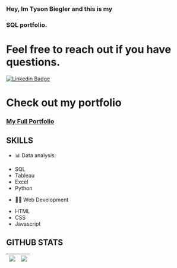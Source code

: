 ### Hey, Im Tyson Biegler and this is my
### SQL portfolio.

# Feel free to reach out if you have questions. 
[![Linkedin Badge](https://img.shields.io/badge/-TysonBiegler-blue?style=plastic-square&logo=Linkedin&logoColor=white&link=https://www.linkedin.com/in/tysonbiegler/)](https://www.linkedin.com/in/tysonbiegler/)

# Check out my portfolio
### <a href="https://www.tysonbiegler.com" target="_blank">My Full Portfolio</a>

## SKILLS
- 📊 Data analysis:
<ul list-style-type: none;>
    <li>SQL</li>
    <li>Tableau</li>
    <li>Excel</li>
    <li>Python</li>
</ul>

- 👨‍💻 Web Development  
<ul>
    <li>HTML</li>
    <li>CSS</li>
    <li>Javascript</li>
</ul>

## GITHUB STATS
<img src="https://github-readme-stats.vercel.app/api?username=tysonbiegler&&show_icons=true&count_private=true&theme=radical"/>|<img src="https://github-readme-streak-stats.herokuapp.com/?user=tysonbiegler&theme=radical"/>|
|---|---|

